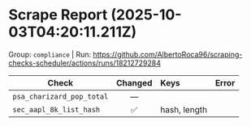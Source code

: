 # Scrape Report (2025-10-03T04:20:11.211Z)

Group: `compliance`  |  Run: https://github.com/AlbertoRoca96/scraping-checks-scheduler/actions/runs/18212729284

| Check | Changed | Keys | Error |
|---|:---:|:--|:--|
| `psa_charizard_pop_total` | — |  |  |
| `sec_aapl_8k_list_hash` | ✅ | hash, length |  |
